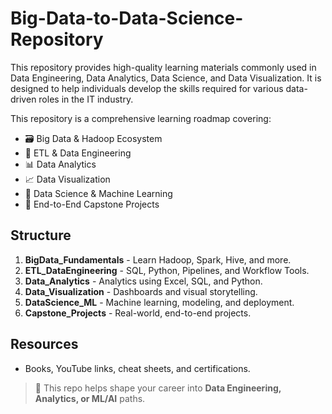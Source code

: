 # Big-Data-to-Data-Science-Repository
This repository provides high-quality learning materials commonly used in Data Engineering, Data Analytics, Data Science, and Data Visualization. It is designed to help individuals develop the skills required for various data-driven roles in the IT industry.

This repository is a comprehensive learning roadmap covering:

- 🗃 Big Data & Hadoop Ecosystem
- 🔄 ETL & Data Engineering
- 📊 Data Analytics
- 📈 Data Visualization
- 🤖 Data Science & Machine Learning
- 🎯 End-to-End Capstone Projects

## Structure

1. **BigData_Fundamentals** - Learn Hadoop, Spark, Hive, and more.
2. **ETL_DataEngineering** - SQL, Python, Pipelines, and Workflow Tools.
3. **Data_Analytics** - Analytics using Excel, SQL, and Python.
4. **Data_Visualization** - Dashboards and visual storytelling.
5. **DataScience_ML** - Machine learning, modeling, and deployment.
6. **Capstone_Projects** - Real-world, end-to-end projects.

## Resources
- Books, YouTube links, cheat sheets, and certifications.

> 🚀 This repo helps shape your career into **Data Engineering, Analytics, or ML/AI** paths.
